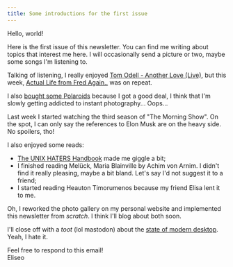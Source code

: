 ```yaml
---
title: Some introductions for the first issue
---
```


Hello, world!

Here is the first issue of this newsletter. You can find me writing
about topics that interest me here.
I will occasionally send a picture or two, maybe some songs I'm
listening to.

Talking of listening, I really enjoyed [Tom Odell - Another Love (Live)](https://songwhip.com/tom-odell/another-love),
but this week, [Actual Life from Fred Again..](https://songwhip.com/fred-again/actual-life-april-14-december-17-2020) was on repeat.

I also [bought some Polaroids](https://eliseomartelli.it/blog/2023-11-27-polaroid) because I got a good deal,
I think that I'm slowly getting addicted to instant photography... Oops...

Last week I started watching the third season of "The Morning Show". On the spot, I can only say the references to Elon Musk are on the heavy side. No spoilers, tho!

I also enjoyed some reads:

- [The UNIX HATERS Handbook](https://web.mit.edu/~simsong/www/ugh.pdf) made me giggle a bit;
- I finished reading Melück, Maria Blainville by Achim von Arnim. I didn't find it really pleasing, maybe a bit bland. Let's say I'd not suggest it to a friend;
- I started reading Heauton Timorumenos because my friend Elisa lent it to me.

Oh, I reworked the photo gallery on my personal website and implemented this
newsletter from _scratch_. I think I'll blog about both soon.

I'll close off with a _toot_ (lol mastodon) about the [state of modern desktop](https://mastodon.social/@eliseomartelli/111443352646077604). Yeah, I hate it.

Feel free to respond to this email!  
Eliseo
